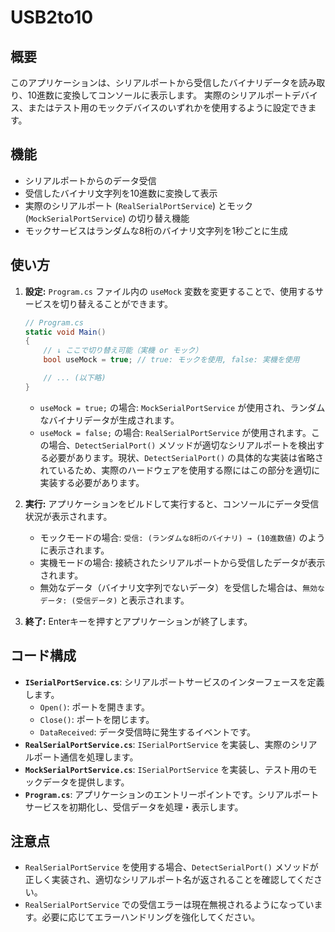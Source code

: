 # USB2to10
## 概要

このアプリケーションは、シリアルポートから受信したバイナリデータを読み取り、10進数に変換してコンソールに表示します。
実際のシリアルポートデバイス、またはテスト用のモックデバイスのいずれかを使用するように設定できます。

## 機能

-   シリアルポートからのデータ受信
-   受信したバイナリ文字列を10進数に変換して表示
-   実際のシリアルポート (`RealSerialPortService`) とモック (`MockSerialPortService`) の切り替え機能
-   モックサービスはランダムな8桁のバイナリ文字列を1秒ごとに生成

## 使い方

1.  **設定:**
    `Program.cs` ファイル内の `useMock` 変数を変更することで、使用するサービスを切り替えることができます。
    ```csharp
    // Program.cs
    static void Main()
    {
        // ↓ ここで切り替え可能（実機 or モック）
        bool useMock = true; // true: モックを使用, false: 実機を使用

        // ... (以下略)
    }
    ```
    -   `useMock = true;` の場合: `MockSerialPortService` が使用され、ランダムなバイナリデータが生成されます。
    -   `useMock = false;` の場合: `RealSerialPortService` が使用されます。この場合、`DetectSerialPort()` メソッドが適切なシリアルポートを検出する必要があります。現状、`DetectSerialPort()` の具体的な実装は省略されているため、実際のハードウェアを使用する際にはこの部分を適切に実装する必要があります。

2.  **実行:**
    アプリケーションをビルドして実行すると、コンソールにデータ受信状況が表示されます。
    -   モックモードの場合: `受信: (ランダムな8桁のバイナリ) → (10進数値)` のように表示されます。
    -   実機モードの場合: 接続されたシリアルポートから受信したデータが表示されます。
    -   無効なデータ（バイナリ文字列でないデータ）を受信した場合は、`無効なデータ: (受信データ)` と表示されます。

3.  **終了:**
    Enterキーを押すとアプリケーションが終了します。

## コード構成

-   **`ISerialPortService.cs`**: シリアルポートサービスのインターフェースを定義します。
    -   `Open()`: ポートを開きます。
    -   `Close()`: ポートを閉じます。
    -   `DataReceived`: データ受信時に発生するイベントです。
-   **`RealSerialPortService.cs`**: `ISerialPortService` を実装し、実際のシリアルポート通信を処理します。
-   **`MockSerialPortService.cs`**: `ISerialPortService` を実装し、テスト用のモックデータを提供します。
-   **`Program.cs`**: アプリケーションのエントリーポイントです。シリアルポートサービスを初期化し、受信データを処理・表示します。

## 注意点

-   `RealSerialPortService` を使用する場合、`DetectSerialPort()` メソッドが正しく実装され、適切なシリアルポート名が返されることを確認してください。
-   `RealSerialPortService` での受信エラーは現在無視されるようになっています。必要に応じてエラーハンドリングを強化してください。
